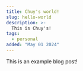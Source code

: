 ```yaml
---
title: Chuy's world!
slug: hello-world
description: >-
  This is Chuy's!
tags:
  - personal
added: "May 01 2024"
---
```


This is an example blog post!
